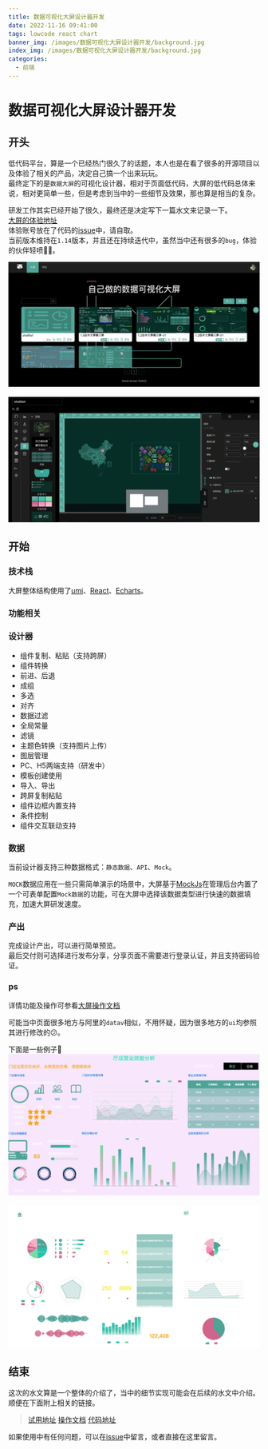 ```yaml
---
title: 数据可视化大屏设计器开发
date: 2022-11-16 09:41:00
tags: lowcode react chart 
banner_img: /images/数据可视化大屏设计器开发/background.jpg
index_img: /images/数据可视化大屏设计器开发/background.jpg
categories: 
  - 前端  
---
```


# 数据可视化大屏设计器开发

## 开头
低代码平台，算是一个已经热门很久了的话题，本人也是在看了很多的开源项目以及体验了相关的产品，决定自己搞一个出来玩玩。  
最终定下的是`数据大屏`的可视化设计器，相对于页面低代码，大屏的低代码总体来说，相对更简单一些，但是考虑到当中的一些细节及效果，那也算是相当的复杂。  

研发工作其实已经开始了很久，最终还是决定写下一篇水文来记录一下。  
[大屏的体验地址](http://47.97.27.23/api/backend/screen/index.html)  
体验账号放在了代码的[issue](https://github.com/food-billboard/create-chart/issues/2)中，请自取。  
当前版本维持在`1.14`版本，并且还在持续迭代中，虽然当中还有很多的`bug`，体验的伙伴轻喷🙏🏻。    

<img src="/images/数据可视化大屏设计器开发/screenshoot-4.jpg" />
<br/>
<br/>
<img src="/images/数据可视化大屏设计器开发/screenshoot-5.jpg" />

## 开始

### 技术栈  
大屏整体结构使用了[umi](https://github.com/umijs/umi)、[React](https://github.com/facebook/react)、[Echarts](https://github.com/apache/echarts)。  

### 功能相关  

### 设计器
- 组件复制、粘贴（支持跨屏）    
- 组件转换  
- 前进、后退  
- 成组  
- 多选  
- 对齐  
- 数据过滤  
- 全局常量  
- 滤镜  
- 主题色转换（支持图片上传）    
- 图层管理  
- PC、H5两端支持（研发中）  
- 模板创建使用  
- 导入、导出  
- 跨屏复制粘贴  
- 组件边框内置支持  
- 条件控制  
- 组件交互联动支持  

### 数据  
当前设计器支持三种数据格式：`静态数据`、`API`、`Mock`。     

`MOCK`数据应用在一些只需简单演示的场景中，大屏基于[MockJs](https://github.com/nuysoft/Mock)在管理后台内置了一个可表单配置`Mock数据`的功能，可在大屏中选择该数据类型进行快速的数据填充，加速大屏研发速度。  

### 产出  

完成设计产出，可以进行简单预览。  
最后交付则可选择进行发布分享，分享页面不需要进行登录认证，并且支持密码验证。  

### ps  

详情功能及操作可参看[大屏操作文档](http://47.97.27.23/api/backend/create-chart-docs/index.html)  

可能当中页面很多地方与阿里的`datav`相似，不用怀疑，因为很多地方的`ui`均参照其进行修改的😕。    

下面是一些例子🌰   
<img src="/images/数据可视化大屏设计器开发/screenshoot-1.png" />
<br/>
<br/>
<img src="/images/数据可视化大屏设计器开发/screenshoot-2.png" />

## 结束 
这次的水文算是一个整体的介绍了，当中的细节实现可能会在后续的水文中介绍。   
顺便在下面附上相关的链接。  
> [试用地址](http://47.97.27.23/api/backend/screen/index.html)
[操作文档](http://47.97.27.23/api/backend/create-chart-docs/index.html)
[代码地址](https://github.com/food-billboard/create-chart)   

如果使用中有任何问题，可以在[issue](https://github.com/food-billboard/create-chart/issues)中留言，或者直接在这里留言。  